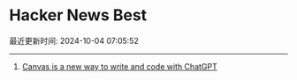 # Hacker News Best

最近更新时间: 2024-10-04 07:05:52

--- 
1. [Canvas is a new way to write and code with ChatGPT](https://openai.com/index/introducing-canvas/) 
